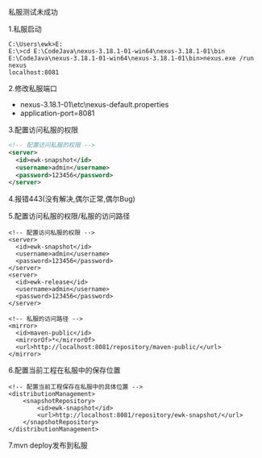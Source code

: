私服测试未成功

1.私服启动
```
C:\Users\ewk>E:
E:\>cd E:\CodeJava\nexus-3.18.1-01-win64\nexus-3.18.1-01\bin
E:\CodeJava\nexus-3.18.1-01-win64\nexus-3.18.1-01\bin>nexus.exe /run nexus
localhost:8081
```

2.修改私服端口
- nexus-3.18.1-01\etc\nexus-default.properties
- application-port=8081

3.配置访问私服的权限
``` setting.xml
<!-- 配置访问私服的权限 -->
<server>
  <id>ewk-snapshot</id>
  <username>admin</username>
  <password>123456</password>
</server>
```

4.报错443(没有解决,偶尔正常,偶尔Bug)

5.配置访问私服的权限/私服的访问路径
```
<!-- 配置访问私服的权限 -->
<server>
  <id>ewk-snapshot</id>
  <username>admin</username>
  <password>123456</password>
</server>
<server>
  <id>ewk-release</id>
  <username>admin</username>
  <password>123456</password>
</server>
```

```
<!-- 私服的访问路径 -->
<mirror>
  <id>maven-public</id>
  <mirrorOf>*</mirrorOf>
  <url>http://localhost:8081/repository/maven-public/</url>
</mirror>
```

6.配置当前工程在私服中的保存位置
```
<!-- 配置当前工程保存在私服中的具体位置 -->
<distributionManagement>
    <snapshotRepository>
        <id>ewk-snapshot</id>
        <url>http://localhost:8081/repository/ewk-snapshot/</url>
    </snapshotRepository>
</distributionManagement>
```

7.mvn deploy发布到私服

